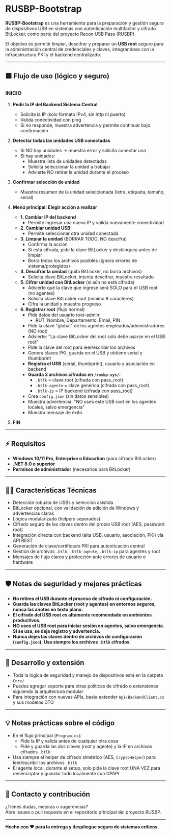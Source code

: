 ﻿# RUSBP-Bootstrap

**RUSBP-Bootstrap** es una herramienta para la preparación y gestión segura de dispositivos USB en sistemas con autenticación multifactor y cifrado BitLocker, como parte del proyecto Recon USB Pass (RUSBP).

El objetivo es permitir limpiar, descifrar y preparar un **USB root** seguro para la administración central de credenciales y claves, integrándose con la infraestructura PKI y el backend centralizado.

---

## 🟩 **Flujo de uso (lógico y seguro)**

### INICIO

1. **Pedir la IP del Backend Sistema Central**
   - Solicita la IP (solo formato IPv4, sin http ni puerto)
   - Valida conectividad con ping
   - Si no responde, muestra advertencia y permite continuar bajo confirmación

2. **Detectar todas las unidades USB conectadas**
   - Si NO hay unidades → muestra error y solicita conectar una
   - Si hay unidades:
     - Muestra lista de unidades detectadas
     - Solicita seleccionar la unidad a trabajar
     - Advierte NO retirar la unidad durante el proceso

3. **Confirmar selección de unidad**
   - Muestra resumen de la unidad seleccionada (letra, etiqueta, tamaño, serial)

4. **Menú principal: Elegir acción a realizar**
   - **1. Cambiar IP del backend**
     - Permite ingresar una nueva IP y valida nuevamente conectividad
   - **2. Cambiar unidad USB**
     - Permite seleccionar otra unidad conectada
   - **3. Limpiar la unidad** (BORRAR TODO, NO descifra)
     - Confirma la acción
     - Si está cifrada, pide la clave BitLocker y desbloquea antes de limpiar
     - Borra todos los archivos posibles (ignora errores de sistema/protegidos)
   - **4. Descifrar la unidad** (quita BitLocker, no borra archivos)
     - Solicita clave BitLocker, intenta descifrar, muestra resultado
   - **5. Cifrar unidad con BitLocker** (si aún no está cifrada)
     - Advierte que la clave que ingrese será SOLO para el USB root (no agentes)
     - Solicita clave BitLocker root (mínimo 8 caracteres)
     - Cifra la unidad y muestra progreso
   - **6. Registrar root** (flujo normal)
     - Pide datos del usuario root-admin:
       - RUT, Nombre, Departamento, Email, PIN
     - Pide la clave "global" de los agentes empleados/administradores (NO root)
     - Advierte: "La clave BitLocker del root solo debe usarse en el USB root"
     - Pide la clave del root para leer/escribir los archivos
     - Genera claves PKI, guarda en el USB y obtiene serial y thumbprint
     - **Registra el USB** (serial, thumbprint), usuario y asociación en backend
     - **Guarda 3 archivos cifrados en `/rusbp.sys/`:**
         - `.btlk`         = clave root      (cifrada con pass_root)
         - `.btlk-agente`  = clave genérica  (cifrada con pass_root)
         - `.btlk-ip`      = IP backend      (cifrada con pass_root)
     - Crea `config.json` (sin datos sensibles)
     - Muestra advertencia: "NO uses este USB root en los agentes locales, salvo emergencia"
     - Muestra mensaje de éxito

7. **FIN**

---

## ⚡ Requisitos

- **Windows 10/11 Pro, Enterprise o Education** (para cifrado BitLocker)
- **.NET 8.0 o superior**
- **Permisos de administrador** (necesarios para BitLocker)

---

## 👩‍💻 Características Técnicas

- Detección robusta de USBs y selección asistida
- BitLocker opcional, con validación de edición de Windows y advertencias claras
- Lógica modularizada (helpers separados)
- Cifrado seguro de las claves dentro del propio USB root (AES, password root)
- Integración directa con backend (alta USB, usuario, asociación, PKI) vía API REST
- Generación de clave/certificado PKI para autenticación central
- Gestión de archivos `.btlk`, `.btlk-agente`, `.btlk-ip` para agentes y root
- Mensajes de flujo claros y protección ante errores de usuario o hardware

---

## 🛡️ Notas de seguridad y mejores prácticas

- **No retires el USB durante el proceso de cifrado ni configuración.**
- **Guarda las claves BitLocker (root y agentes) en entornos seguros, nunca las anotes en texto plano.**
- **El cifrado del USB root es altamente recomendado en ambientes productivos.**
- **NO uses el USB root para iniciar sesión en agentes, salvo emergencia. Si se usa, se deja registro y advertencia.**
- **Nunca dejes las claves dentro de archivos de configuración (`config.json`). Usa siempre los archivos `.btlk` cifrados.**

---

## 📝 Desarrollo y extensión

- Toda la lógica de seguridad y manejo de dispositivos está en la carpeta `Core/`
- Puedes agregar soporte para otras políticas de cifrado o extensiones siguiendo la arquitectura modular
- Para integración con nuevas APIs, basta extender `Api/BackendClient.cs` y sus modelos DTO

---

## 💡 Notas prácticas sobre el código

- En el flujo principal (`Program.cs`):
    - Pide la IP y valida antes de cualquier otra cosa
    - Pide y guarda las dos claves (root y agente) y la IP en archivos cifrados `.btlk`
- Usa siempre el helper de cifrado simétrico (AES, `CryptoHelper`) para leer/escribir los archivos `.btlk`
- El agente local, durante el setup, solo pide la clave root UNA VEZ para desencriptar y guardar todo localmente con DPAPI

---

## 🤝 Contacto y contribución

¿Tienes dudas, mejoras o sugerencias?  
Abre issues o pull requests en el repositorio principal del proyecto RUSBP.

---

**Hecho con ❤️ para la entrega y despliegue seguro de sistemas críticos.**
